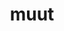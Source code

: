 ---
blog: https://muut.com/blog/atom.xml
facebook: https://facebook.com/getmuut
logohandle: muut
sort: muut
title: muut
twitter: https://x.com/getmuut
website: https://muut.com/
---